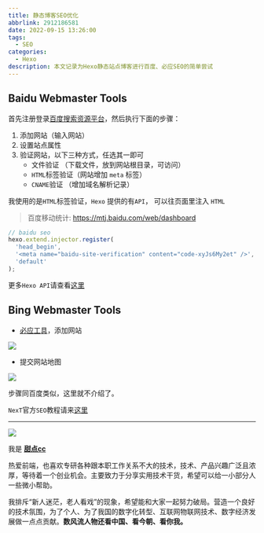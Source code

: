 ```yaml
---
title: 静态博客SEO优化
abbrlink: 2912186581
date: 2022-09-15 13:26:00
tags:
  - SEO
categories:
  - Hexo
description: 本文记录为Hexo静态站点博客进行百度、必应SEO的简单尝试
---
```


## Baidu Webmaster Tools

首先注册登录[百度搜索资源平台](https://ziyuan.baidu.com/site/#/)，然后执行下面的步骤：

1. 添加网站（输入网站）
2. 设置站点属性
3. 验证网站，以下三种方式，任选其一即可
   - 文件验证 （下载文件，放到网站根目录，可访问）
   - `HTML`标签验证（网站增加 `meta` 标签）
   - `CNAME`验证 （增加域名解析记录）

我使用的是`HTML`标签验证，`Hexo` 提供的有`API`， 可以往页面里注入 `HTML`

> 百度移动统计: https://mtj.baidu.com/web/dashboard

```js
// baidu seo
hexo.extend.injector.register(
  'head_begin',
  '<meta name="baidu-site-verification" content="code-xyJs6My2et" />',
  'default'
);
```

更多`Hexo API`请查看[这里](https://hexo.io/api/injector)


## Bing Webmaster Tools

- [必应工具](https://www.bing.com/webmasters)，添加网站

![](https://pic.imgdb.cn/item/6322ba7916f2c2beb1bed61e.jpg)

- 提交网站地图

![](https://pic.imgdb.cn/item/6322bc9716f2c2beb1c1a6db.jpg)

步骤同百度类似，这里就不介绍了。

`NexT`官方`SEO`教程请来[这里](https://theme-next.js.org/docs/theme-settings/seo.html)

---


![](https://cdn.jsdelivr.net/gh/all-smile/nav@1.0.7/static/images/wind_girl.webp)


我是 [**甜点cc**](https://home.i-xiao.space/)

热爱前端，也喜欢专研各种跟本职工作关系不大的技术，技术、产品兴趣广泛且浓厚，等待着一个创业机会。主要致力于分享实用技术干货，希望可以给一小部分人一些微小帮助。

我排斥“新人迷茫，老人看戏”的现象，希望能和大家一起努力破局。营造一个良好的技术氛围，为了个人、为了我国的数字化转型、互联网物联网技术、数字经济发展做一点点贡献。**数风流人物还看中国、看今朝、看你我。**
